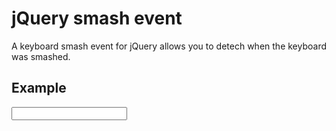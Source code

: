# jQuery smash event #
A keyboard smash event for jQuery allows you to detech when the keyboard was smashed.

## Example ##
  <input id="smash" type="text" value="" autocomplete="off" />

  <script src="/js/jquery.smash.js"></script>

  <script type="text/javascript">
  $(document).ready(function() {
    var smashed = function(e) {
      var $smash = $(this);
      $smash.blur().attr('disabled', 'disabled');
    };
    $('#smash').on('smash', {
      keypress_time_diff: 200, // time to allow between keypresses
      smash_time: 1000 // total time to listen for smash
      }, smashed).focus();
  });
  </script>
